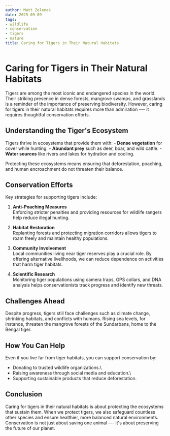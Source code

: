 ```yaml
---
author: Matt Zelenak
date: 2025-09-09
tags:
- wildlife
- conservation
- tigers
- nature
title: Caring for Tigers in Their Natural Habitats
---
```


# Caring for Tigers in Their Natural Habitats

Tigers are among the most iconic and endangered species in the world.
Their striking presence in dense forests, mangrove swamps, and
grasslands is a reminder of the importance of preserving biodiversity.
However, caring for tigers in their natural habitats requires more than
admiration --- it requires thoughtful conservation efforts.

## Understanding the Tiger's Ecosystem

Tigers thrive in ecosystems that provide them with: - **Dense
vegetation** for cover while hunting. - **Abundant prey** such as deer,
boar, and wild cattle. - **Water sources** like rivers and lakes for
hydration and cooling.

Protecting these ecosystems means ensuring that deforestation, poaching,
and human encroachment do not threaten their balance.

## Conservation Efforts

Key strategies for supporting tigers include:

1.  **Anti-Poaching Measures**\
    Enforcing stricter penalties and providing resources for wildlife
    rangers help reduce illegal hunting.

2.  **Habitat Restoration**\
    Replanting forests and protecting migration corridors allows tigers
    to roam freely and maintain healthy populations.

3.  **Community Involvement**\
    Local communities living near tiger reserves play a crucial role. By
    offering alternative livelihoods, we can reduce dependence on
    activities that harm tiger habitats.

4.  **Scientific Research**\
    Monitoring tiger populations using camera traps, GPS collars, and
    DNA analysis helps conservationists track progress and identify new
    threats.

## Challenges Ahead

Despite progress, tigers still face challenges such as climate change,
shrinking habitats, and conflicts with humans. Rising sea levels, for
instance, threaten the mangrove forests of the Sundarbans, home to the
Bengal tiger.

## How You Can Help

Even if you live far from tiger habitats, you can support conservation
by:

-   Donating to trusted wildlife organizations.\
-   Raising awareness through social media and education.\
-   Supporting sustainable products that reduce deforestation.

## Conclusion

Caring for tigers in their natural habitats is about protecting the
ecosystems that sustain them. When we protect tigers, we also safeguard
countless other species and ensure healthier, more balanced natural
environments. Conservation is not just about saving one animal --- it's
about preserving the future of our planet.
